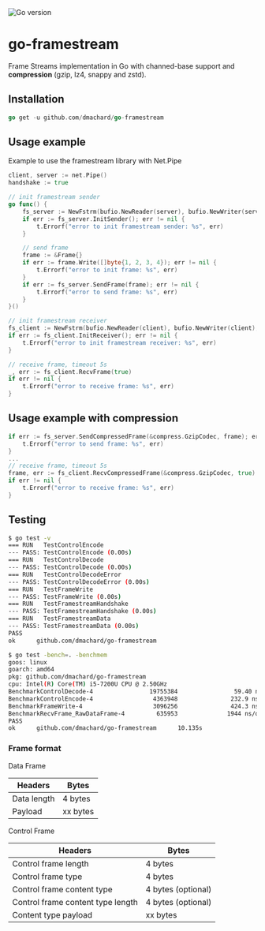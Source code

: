 <img src="https://img.shields.io/badge/go%20version-min%201.18-green" alt="Go version"/>

# go-framestream

Frame Streams implementation in Go with channed-base support and **compression** (gzip, lz4, snappy and zstd).

## Installation

```go
go get -u github.com/dmachard/go-framestream
```

## Usage example

Example to use the framestream library with Net.Pipe

```go
client, server := net.Pipe()
handshake := true

// init framestream sender
go func() {
    fs_server := NewFstrm(bufio.NewReader(server), bufio.NewWriter(server), server, 5*time.Second, []byte("frstrm"), handshake)
    if err := fs_server.InitSender(); err != nil {
        t.Errorf("error to init framestream sender: %s", err)
    }

    // send frame
    frame := &Frame{}
    if err := frame.Write([]byte{1, 2, 3, 4}); err != nil {
        t.Errorf("error to init frame: %s", err)
    }
    if err := fs_server.SendFrame(frame); err != nil {
        t.Errorf("error to send frame: %s", err)
    }
}()

// init framestream receiver
fs_client := NewFstrm(bufio.NewReader(client), bufio.NewWriter(client), client, 5*time.Second, []byte("frstrm"), handshake)
if err := fs_client.InitReceiver(); err != nil {
    t.Errorf("error to init framestream receiver: %s", err)
}

// receive frame, timeout 5s
_, err := fs_client.RecvFrame(true)
if err != nil {
    t.Errorf("error to receive frame: %s", err)
}
```

## Usage example with compression

```go
if err := fs_server.SendCompressedFrame(&compress.GzipCodec, frame); err != nil {
    t.Errorf("error to send frame: %s", err)
}
...
// receive frame, timeout 5s
frame, err := fs_client.RecvCompressedFrame(&compress.GzipCodec, true)
if err != nil {
    t.Errorf("error to receive frame: %s", err)
}
```

## Testing

```bash
$ go test -v
=== RUN   TestControlEncode
--- PASS: TestControlEncode (0.00s)
=== RUN   TestControlDecode
--- PASS: TestControlDecode (0.00s)
=== RUN   TestControlDecodeError
--- PASS: TestControlDecodeError (0.00s)
=== RUN   TestFrameWrite
--- PASS: TestFrameWrite (0.00s)
=== RUN   TestFramestreamHandshake
--- PASS: TestFramestreamHandshake (0.00s)
=== RUN   TestFramestreamData
--- PASS: TestFramestreamData (0.00s)
PASS
ok      github.com/dmachard/go-framestream
```


```bash
$ go test -bench=. -benchmem
goos: linux
goarch: amd64
pkg: github.com/dmachard/go-framestream
cpu: Intel(R) Core(TM) i5-7200U CPU @ 2.50GHz
BenchmarkControlDecode-4                19755384                59.40 ns/op           24 B/op          1 allocs/op
BenchmarkControlEncode-4                 4363948               232.9 ns/op           128 B/op          6 allocs/op
BenchmarkFrameWrite-4                    3096256               424.3 ns/op           244 B/op          9 allocs/op
BenchmarkRecvFrame_RawDataFrame-4         635953              1944 ns/op             508 B/op         29 allocs/op
PASS
ok      github.com/dmachard/go-framestream      10.135s
```

### Frame format

Data Frame

| Headers                            | Bytes              |
|------------------------------------|--------------------|
| Data length                        | 4 bytes            |
| Payload                            | xx bytes           |

Control Frame

| Headers                            | Bytes              |
|------------------------------------|----------------------|
| Control frame length               | 4 bytes              |
| Control frame type                 | 4 bytes              |
| Control frame content type         | 4 bytes (optional)   |
| Control frame content type length  | 4 bytes (optional)   |
| Content type payload               | xx bytes             |
